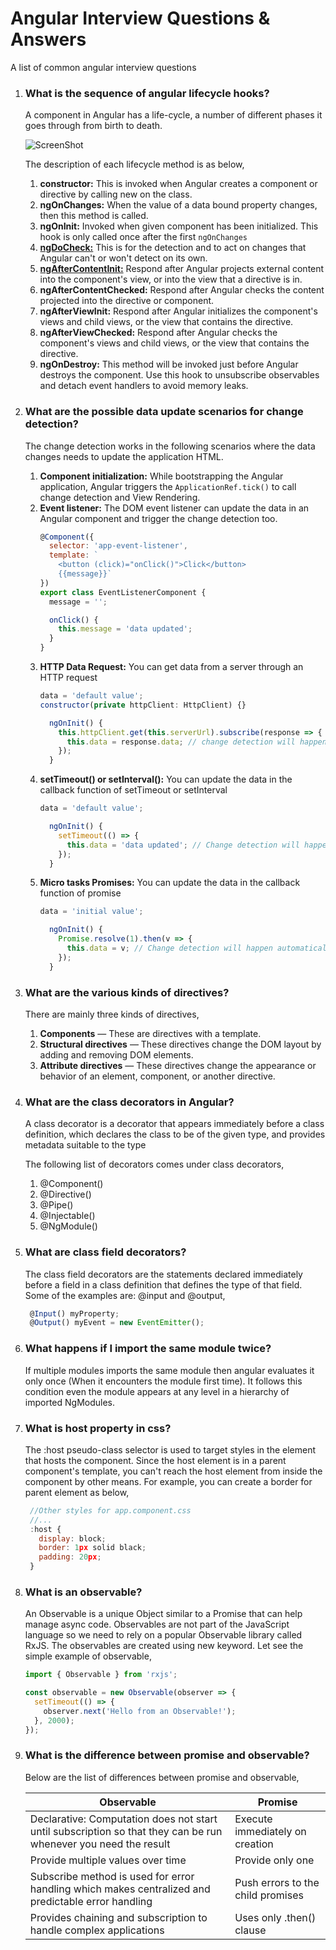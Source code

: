 # Angular Interview Questions & Answers
A list of common angular interview questions

1.  ### What is the sequence of angular lifecycle hooks?
    A component in Angular has a life-cycle, a number of different phases it goes through from birth to death.

    ![ScreenShot](https://codecraft.tv/courses/angular/components/lifecycle-hooks/images/lifecycle-hooks.png)

    The description of each lifecycle method is as below,

    1. **constructor:** This is invoked when Angular creates a component or directive by calling new on the class.
    2. **ngOnChanges:** When the value of a data bound property changes, then this method is called.
    3. **ngOnInit:** Invoked when given component has been initialized.
    This hook is only called once after the first `ngOnChanges`
    4. **[ngDoCheck:](https://stackblitz.com/edit/angular-ivy-xn5ywn?file=src%2Fapp%2Fchild-component%2Fchild-component.component.ts)** This is for the detection and to act on changes that Angular can't or won't detect on its own.
    5. **[ngAfterContentInit:](https://stackblitz.com/edit/angular-ivy-qf8zjs?file=src%2Fapp%2Fparent-cmp%2Fparent-cmp.component.ts)** Respond after Angular projects external content into the component's view, or into the view that a directive is in.
    6. **ngAfterContentChecked:** Respond after Angular checks the content projected into the directive or component.
    7. **ngAfterViewInit:** Respond after Angular initializes the component's views and child views, or the view that contains the directive.
    8. **ngAfterViewChecked:** Respond after Angular checks the component's views and child views, or the view that contains the directive.
    9. **ngOnDestroy:** This method will be invoked just before Angular destroys the component.
    Use this hook to unsubscribe observables and detach event handlers to avoid memory leaks.

2. ### What are the possible data update scenarios for change detection?
    The change detection works in the following scenarios where the data changes needs to update the application HTML.
    1. **Component initialization:** While bootstrapping the Angular application, Angular triggers the `ApplicationRef.tick()` to call change detection and View Rendering.
    2. **Event listener:**  The DOM event listener can update the data in an Angular component and trigger the change detection too.
         ```js
         @Component({
           selector: 'app-event-listener',
           template: `
             <button (click)="onClick()">Click</button>
             {{message}}`
         })
         export class EventListenerComponent {
           message = '';

           onClick() {
             this.message = 'data updated';
           }
         }
         ```
    3. **HTTP Data Request:** You can get data from a server through an HTTP request
         ```js
         data = 'default value';
         constructor(private httpClient: HttpClient) {}

           ngOnInit() {
             this.httpClient.get(this.serverUrl).subscribe(response => {
               this.data = response.data; // change detection will happen automatically
             });
           }
         ```
    4. **setTimeout() or setInterval():** You can update the data in the callback function of setTimeout or setInterval
         ```js
         data = 'default value';

           ngOnInit() {
             setTimeout(() => {
               this.data = 'data updated'; // Change detection will happen automatically
             });
           }
         ```
    5. **Micro tasks Promises:** You can update the data in the callback function of promise
         ```js
         data = 'initial value';

           ngOnInit() {
             Promise.resolve(1).then(v => {
               this.data = v; // Change detection will happen automatically
             });
           }
         ```

5. ### What are the various kinds of directives?
    There are mainly three kinds of directives,
    1. **Components** — These are directives with a template.
    2. **Structural directives** — These directives change the DOM layout by adding and removing DOM elements.
    3. **Attribute directives** — These directives change the appearance or behavior of an element, component, or another directive.


6. ### What are the class decorators in Angular?
    A class decorator is a decorator that appears immediately before a class definition, which declares the class to be of the given type, and provides metadata suitable to the type

    The following list of decorators comes under class decorators,

    1. @Component()
    2. @Directive()
    3. @Pipe()
    4. @Injectable()
    5. @NgModule()

7. ### What are class field decorators?
    The class field decorators are the statements declared immediately before a field in a class definition that defines the type of that field. Some of the examples are: @input and @output,
     ```javascript
      @Input() myProperty;
      @Output() myEvent = new EventEmitter();
    ```

8. ### What happens if I import the same module twice?
    If multiple modules imports the same module then angular evaluates it only once (When it encounters the module first time). It follows this condition even the module appears at any level in a hierarchy of imported NgModules.

9. ### What is host property in css?
    The :host pseudo-class selector is used to target styles in the element that hosts the component. Since the host element is in a parent component's template, you can't reach the host element from inside the component by other means. For example, you can create a border for parent element as below,
    ```js
     //Other styles for app.component.css
     //...
     :host {
       display: block;
       border: 1px solid black;
       padding: 20px;
     }
     ```

3. ### What is an observable?
    An Observable is a unique Object similar to a Promise that can help manage async code. Observables are not part of the JavaScript language so we need to rely on a popular Observable library called RxJS.
    The observables are created using new keyword.
    Let see the simple example of observable,
    ```javascript
    import { Observable } from 'rxjs';

    const observable = new Observable(observer => {
      setTimeout(() => {
        observer.next('Hello from an Observable!');
      }, 2000);
    });
    ```

4. ### What is the difference between promise and observable?
    Below are the list of differences between promise and observable,

    | Observable | Promise |
    |---- | --------- |
    | Declarative: Computation does not start until subscription so that they can be run whenever you need the result | Execute immediately on creation|
    | Provide multiple values over time | Provide only one |
    | Subscribe method is used for error handling which makes centralized and predictable error handling| Push errors to the child promises |
    | Provides chaining and subscription to handle complex applications | Uses only .then() clause |